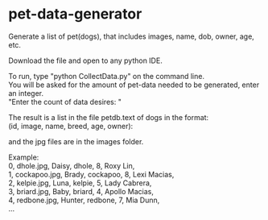# pet-data-generator
Generate a list of pet(dogs), that includes images, name, dob, owner, age, etc.  


Download the file and open to any python IDE.  

To run, type "python CollectData.py" on the command line.  
You will be asked for the amount of pet-data needed to be generated, enter an integer.  
"Enter the count of data desires: "

The result is a list in the file petdb.text of dogs in the format:  
(id, image, name, breed, age, owner):

and the jpg files are in the images folder.  

Example:  
0, dhole.jpg, Daisy, dhole, 8, Roxy Lin,  
1, cockapoo.jpg, Brady, cockapoo, 8, Lexi Macias,  
2, kelpie.jpg, Luna, kelpie, 5, Lady Cabrera,  
3, briard.jpg, Baby, briard, 4, Apollo Macias,  
4, redbone.jpg, Hunter, redbone, 7, Mia Dunn,  
...  

